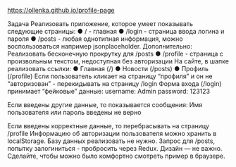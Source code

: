 https://ollenka.github.io/profile-page

Задача
Реализовать приложение, которое умеет показывать следующие страницы:
●	/ - главная
●	/login - страница ввода логина и пароля
●	/posts - любая однотипная информация, можно воспользоваться например jsonplaceholder. Дополнительно: Реализовать бесконечную прокрутку для /posts
●	/profile - страница с произвольным текстом, недоступная без авторизации
На сайте, в шапке реализовать ссылки:
●	Главная (/)
●	Новости (/posts)
●	Профиль (/profile)
Если пользователь кликает на страницу “профиля” и он не “авторизован” - перекидывать на страницу /login
Форма входа (/login) принимает “фейковые” данные:
username: Admin
password: 123123 

Если введены другие данные, то показывается сообщения:
Имя пользователя или пароль введены не верно 

Если введены корректные данные, то перебрасывать на страницу /profile
Информацию об авторизации пользователя можно хранить в localStorage. Базу данных реализовать не нужно.
Запрос для /posts, попытку залогиниться - пробросить через Redux.
Дизайн — не важно. Сделайте, чтобы можно было комфортно смотреть пример в браузере.
